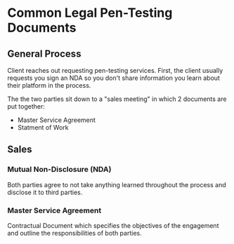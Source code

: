 
# Common Legal Pen-Testing Documents
## General Process
Client reaches out requesting pen-testing services. First, the client usually requests you sign an NDA so you don't share information you learn about their platform in the process.

The the two parties sit down to a "sales meeting" in which 2 documents are put together:
- Master Service Agreement
- Statment of Work
## Sales
### Mutual Non-Disclosure (NDA)
Both parties agree to not take anything learned throughout the process and disclose it to third parties.
### Master Service Agreement
Contractual Document which specifies the objectives of the engagement and outline the responsibilities of both parties.
